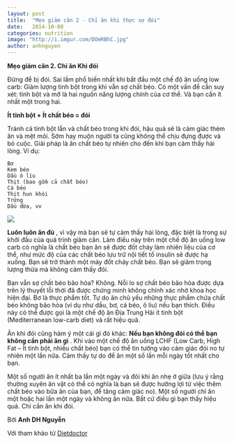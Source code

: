 ```yaml
---
layout: post
title:  "Mẹo giảm cân 2 - Chỉ ăn khi thực sự đói"
date:   2014-10-08
categories: nutrition
image: "http://i.imgur.com/DOmRBhC.jpg"
author: anhnguyen
---
```


**Mẹo giảm cân 2. Chỉ ăn Khi đói**

Đừng để bị đói. Sai lầm phổ biến nhất khi bắt đầu một chế độ ăn uống low carb: Giảm lượng tinh bột trong khi vẫn sợ chất béo. Có một vấn đề cần suy xét: tinh bột và mỡ là hai nguồn năng lượng chính của cơ thể. Và bạn cần ít nhất một trong hai.

**Ít tinh bột + Ít chất béo = đói**

Tránh cả tinh bột lẫn và chất béo trong khi đói, hậu quả sẽ là cảm giác thèm ăn và mệt mỏi. Sớm hay muộn người ta cũng không thể chịu đựng được và bỏ cuộc. Giải pháp là ăn chất béo tự nhiên cho đến khi bạn cảm thấy hài lòng. Ví dụ:

    Bơ
    Kem béo
    Dầu ô liu
    Thịt (bao gồm cả chất béo)
    Cá béo
    Thịt hun khói
    Trứng
    Dầu dừa, vv

![](http://i.imgur.com/vzhWhVd.jpg)

**Luôn luôn ăn đủ** , vì vậy mà bạn sẽ tự cảm thấy hài lòng, đặc biệt là trong sự khởi đầu của quá trình giảm cân. Làm điều này trên một chế độ ăn uống low carb có nghĩa là chất béo bạn ăn sẽ được đốt cháy làm nhiên liệu của cơ thể, như mức độ của các chất béo lưu trữ nội tiết tố insulin sẽ được hạ xuống. Bạn sẽ trở thành một máy đốt cháy chất béo. Bạn sẽ giảm trọng lượng thừa mà không cảm thấy đói.

Bạn vẫn sợ chất béo bão hòa? Không. Nỗi lo sợ chất béo bão hòa được dựa trên lý thuyết lỗi thời đã được chứng minh không chính xác nhờ khoa học hiện đại. Bơ là thực phẩm tốt. Tự do ăn chủ yếu những thực phẩm chứa chất béo không bão hòa (ví dụ như dầu, bơ, cá béo, ô liu) nếu bạn thích. Điều này có thể được gọi là một chế độ ăn Địa Trung Hải ít tinh bột (Mediterranean low-carb diet) và rất hiệu quả.

Ăn khi đói cũng hàm ý một cái gì đó khác: **Nếu bạn không đói có thể bạn không cần phải ăn gì** . Khi vào một chế độ ăn uống LCHF (Low Carb, High Fat – Ít tinh bột, nhiều chất béo) bạn có thể tin tưởng vào cảm giác đói no tự nhiên một lần nữa. Cảm thấy tự do để ăn một số lần mỗi ngày tốt nhất cho bạn.

Một số người ăn ít nhất ba lần một ngày và đôi khi ăn nhẹ ở giữa (lưu ý rằng thường xuyên ăn vặt có thể có nghĩa là bạn sẽ được hưởng lợi từ việc thêm chất béo vào bữa ăn của bạn, để tăng cảm giác no). Một số người chỉ ăn một hoặc hai lần một ngày và không ăn nữa. Bất cứ điều gì bạn thấy hiệu quả. Chỉ cần ăn khi đói.

Bới **Anh DH Nguyễn**

Với tham khảo từ [Dietdoctor](http://www.dietdoctor.com/how-to-lose-weight)
